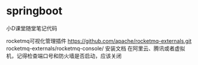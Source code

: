 # springboot
小D课堂随堂笔记代码




rocketmq可视化管理插件
https://github.com/apache/rocketmq-externals.git
rocketmq-externals/rocketmq-console/   安装文档
在阿里云、腾讯或者虚拟机，记得检查端口号和防火墙是否启动，应该关闭
